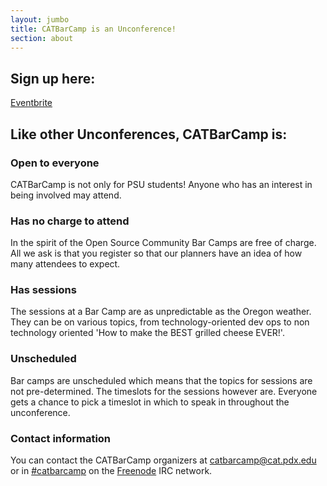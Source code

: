 ```yaml
---
layout: jumbo
title: CATBarCamp is an Unconference!
section: about
---
```


## Sign up here:
[Eventbrite](https://www.eventbrite.com/e/catbarcamp-tickets-11741644575)

## Like other Unconferences, CATBarCamp is:

### Open to everyone
CATBarCamp is not only for PSU students! Anyone who has an interest in being involved may attend.

### Has no charge to attend
In the spirit of the Open Source Community Bar Camps are free of charge. All we ask is that you register so that our planners have an idea of how many attendees to expect.

### Has sessions
The sessions at a Bar Camp are as unpredictable as the Oregon weather. They can be on various topics, from technology-oriented dev ops to non technology oriented 'How to make the BEST grilled cheese EVER!'.

### Unscheduled
Bar camps are unscheduled which means that the topics for sessions are not pre-determined. The timeslots for the sessions however are. Everyone gets a chance to pick a timeslot in which to speak in throughout the unconference.

### Contact information
You can contact the CATBarCamp organizers at [catbarcamp@cat.pdx.edu](mailto:catbarcamp@cat.pdx.edu) or in [#catbarcamp](http://webchat.freenode.net/?channels=catbarcamp) on the [Freenode](https://freenode.net/) IRC network.
